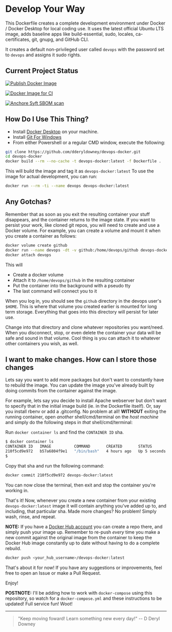 # Develop Your Way

This Dockerfile creates a complete development
environment under Docker / Docker Desktop for local coding use.
It uses the latest official Ubuntu LTS image, adds baseline apps
like build-essential, sudo, locales, ca-certificates, git, gnupg, and GitHub CLI.

It creates a default non-privileged user called `devops` with the
password set to `devops` and assigns it sudo rights.

## Current Project Status

[![Publish Docker Image](https://github.com/dderyldowney/devops-docker/actions/workflows/docker-publish.yml/badge.svg)](https://github.com/dderyldowney/devops-docker/actions/workflows/docker-publish.yml)

[![Docker Image for CI](https://github.com/dderyldowney/devops-docker/actions/workflows/docker-image.yml/badge.svg)](https://github.com/dderyldowney/devops-docker/actions/workflows/docker-image.yml)

[![Anchore Syft SBOM scan](https://github.com/dderyldowney/devops-docker/actions/workflows/anchore-syft.yml/badge.svg)](https://github.com/dderyldowney/devops-docker/actions/workflows/anchore-syft.yml)

## How Do I Use This Thing?

- Install [Docker Desktop](https://www.docker.com/products/docker-desktop/) on your machine.
- Install [Git For Windows](https://git-scm.com/download/win)
- From either Powershell or a regular CMD window, execute the following:

```zsh
git clone https://github.com/dderyldowney/devops-docker.git
cd devops-docker
docker build --rm --no-cache -t devops-docker:latest -f Dockerfile .
```

This will build the image and tag it as `devops-docker:latest`
To use the image for actual development, you can run:

```zsh
docker run --rm -ti --name devops devops-docker:latest
```

## Any Gotchas?

Remember that as soon as you exit the resulting container your stuff disappears, and the
container returns to the image state. If you want to persist your work, like cloned git repos,
you will need to create and use a Docker volume. For example, you can create a volume and mount
it when you create a container as follows:

```zsh
docker volume create github
docker run --name devops -dt -v github:/home/devops/github devops-docker:latest
docker attach devops
```

This will

- Create a docker volume
- Attach it to `/home/devops/github` in the resulting container
- Put the container into the background with a pseudo tty
- The last command will connect you to it

When you log in, you should see the `github` directory in the devops user's `$HOME`.
This is where that volume you created earlier is mounted for long term storage.
Everything that goes into this directory will persist for later use.

Change into that directory and clone whatever repositories you want/need.
When you disconnect, stop, or even delete the container your data will be safe and sound
in that volume. Cool thing is you can attach it to whatever other containers you wish, as well.

## I want to make changes. How can I store those changes

Lets say you want to add more packages but don't want to constantly have to rebuild the image.
You can update the image you've already built by doing commits from the container against the image.

For example, lets say you decide to install Apache webserver but don't want to specify that in the
initial image build (ie. in the Dockerfile itself). Or, say you install rbenv or add a .gitconfig.
No problem at all! **WITHOUT** exiting the running container, open _another_ shell/cmd/terminal on
the _host machine_ and simply do the following steps in _that_ shell/cmd/terminal:

Run `docker container ls` and find the `CONTAINER ID` sha.

```zsh
$ docker container ls
CONTAINER ID   IMAGE          COMMAND       CREATED       STATUS         PORTS     NAMES
210f5cd9e972   b57a6804f9e1   "/bin/bash"   4 hours ago   Up 5 seconds             devops
$
```

Copy that sha and run the following command:

```zsh
docker commit 210f5cd9e972 devops-docker:latest
```

You can now close the terminal, then exit and stop the container you're working in.

That's it! Now, whenever you create a new container from your existing `devops-docker:latest` image
it will contain anything you've added up to, and including, that particular sha.
Made more changes? No problem! Simply wash, rinse, and repeat.

**NOTE:** If you have a [Docker Hub account](https://hub.docker.com) you can create a repo there, and simply push
your image up. Remember to re-push _every_ time you make a new commit against the original image from the container
to keep the Docker Hub image constantly up to date without having to do a complete rebuild.

```zsh
docker push <your_hub_username>/devops-docker:latest
```

That's about it for now! If you have any suggestions or improvements, feel free to open an Issue or make a Pull Request.

Enjoy!

**POSTNOTE:** I'll be adding how to work with `docker-compose` using this repository, so watch for a `docker-compose.yml`
and these instructions to be updated! Full service fun! Woot!

---

> "Keep moving foward! Learn something new every day!" -- D Deryl Downey
